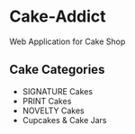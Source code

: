 # Cake-Addict
Web Application for Cake Shop

##  Cake Categories
- SIGNATURE Cakes
- PRINT Cakes
- NOVELTY Cakes
- Cupcakes & Cake Jars
